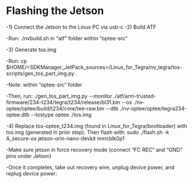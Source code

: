 # Flashing the Jetson
-1) Connect the Jetson to the Linux PC via usb-c
-2) Build ATF
 
-Run: ./nvbuild.sh in “atf” folder within “optee-src”
 
-3) Generate tos.img
 
-Run: cp $HOME/<SDKManager_JetPack_sources>/Linux_for_Tegra/nv_tegra/tos-scripts/gen_tos_part_img.py .
 
-Note: within “optee-src” folder
 
-Then, run: ./gen_tos_part_img.py --monitor ./atf/arm-trusted-firmware/234-t234/tegra/t234/release/bl31.bin --os ./nv-optee/optee/build/t234/core/tee-raw.bin --dtb ./nv-optee/optee/tegra234-optee.dtb --tostype optee ./tos.img
 
-4) Replace tos-optee_t234.img (found in Linux_for_Tegra/bootloader) with tos.img (generated in prior step). Then flash with: sudo ./flash.sh -k A_secure-os jetson-orin-nano-devkit mmcblk0p1
 
-Make sure jetson in force recovery mode (connect “FC REC” and “GND” pins under Jetson)
 
-Once it completes, take out recovery wire, unplug device power, and replug device power:
